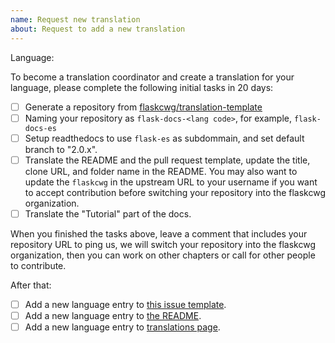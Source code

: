 ```yaml
---
name: Request new translation
about: Request to add a new translation
---
```


<!--
Make sure there isn't an exist issue for the language you request to add.
-->

Language:

<!--
Replace this comment with a short introduction of yourself and your former experience with Flask or translation.
-->

To become a translation coordinator and create a translation for your language, please complete the following initial tasks in 20 days:

- [ ] Generate a repository from [flaskcwg/translation-template](https://github.com/flaskcwg/translation-template)
- [ ] Naming your repository as `flask-docs-<lang code>`, for example, `flask-docs-es`
- [ ] Setup readthedocs to use `flask-es` as subdommain, and set default branch to "2.0.x".
- [ ] Translate the README and the pull request template, update the title, clone URL, and folder name in the README. You may also want to update the `flaskcwg` in the upstream URL to your username if you want to accept contribution before switching your repository into the flaskcwg organization.
- [ ] Translate the "Tutorial" part of the docs.

When you finished the tasks above, leave a comment that includes your repository URL to ping us, we will switch your repository into the flaskcwg organization, then you can work on other chapters or call for other people to contribute.

After that:

- [ ] Add a new language entry to [this issue template](https://github.com/flaskcwg/translation-coordination/blob/main/README.md).
- [ ] Add a new language entry to [the README](https://github.com/flaskcwg/translation-coordination/blob/main/README.md).
- [ ] Add a new language entry to [translations page](https://github.com/flaskcwg/flaskcwg.github.io/blob/source/templates/translations.html).
